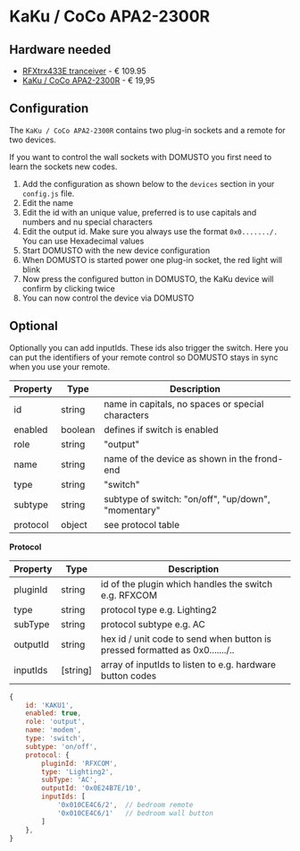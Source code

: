# KaKu / CoCo APA2-2300R

## Hardware needed
- [RFXtrx433E tranceiver](http://www.rfxcom.com/) - € 109.95
- [KaKu / CoCo APA2-2300R](https://www.klikaanklikuit.nl/nl/apa2-2300r-2-kanaals-afstandsbediening-stekkerdoos-schakelaars.html) - € 19,95

## Configuration

The `KaKu / CoCo APA2-2300R` contains two plug-in sockets and a remote for two devices.

If you want to control the wall sockets with DOMUSTO you first need to learn the sockets new codes.

 1. Add the configuration as shown below to the `devices` section in your `config.js` file.
 2. Edit the name
 3. Edit the id with an unique value, preferred is to use capitals and numbers and nu special characters
 4. Edit the output id. Make sure you always use the format `0x0......./.` You can use Hexadecimal values
 5. Start DOMUSTO with the new device configuration
 6. When DOMUSTO is started power one plug-in socket, the red light will blink
 7. Now press the configured button in DOMUSTO, the KaKu device will confirm by clicking twice
 8. You can now control the device via DOMUSTO

 ## Optional
 Optionally you can add inputIds. These ids also trigger the switch. Here you can put the identifiers of your remote control so DOMUSTO stays in sync when you use your remote.

| Property | Type    | Description                                         |
|----------|---------|-----------------------------------------------------|
| id       | string  | name in capitals, no spaces or special characters   |
| enabled  | boolean | defines if switch is enabled                        |
| role     | string  | "output"                                            |
| name     | string  | name of the device as shown in the frond-end        |
| type     | string  | "switch"                                            |
| subtype  | string  | subtype of switch: "on/off", "up/down", "momentary" |
| protocol | object  | see protocol table                                  |

**Protocol**

| Property | Type     | Description                                                                  |
|----------|----------|------------------------------------------------------------------------------|
| pluginId | string   | id of the plugin which handles the switch e.g. RFXCOM                        |
| type     | string   | protocol type e.g. Lighting2                                                 |
| subType  | string   | protocol subtype e.g. AC                                                     |
| outputId | string   | hex id / unit code to send when button is pressed formatted as 0x0......./.. |
| inputIds | [string] | array of inputIds to listen to e.g. hardware button codes                    |

```js
{
    id: 'KAKU1',
    enabled: true,
    role: 'output',
    name: 'modem', 
    type: 'switch',
    subtype: 'on/off',
    protocol: {
        pluginId: 'RFXCOM',
        type: 'Lighting2',
        subType: 'AC',
        outputId: '0x0E24B7E/10',
        inputIds: [
            '0x010CE4C6/2',  // bedroom remote
            '0x010CE4C6/1'   // bedroom wall button
        ]
    },
}
```